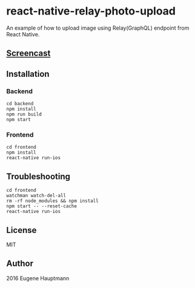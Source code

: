 # react-native-relay-photo-upload

An example of how to upload image using Relay(GraphQL) endpoint from React Native.

## [Screencast](https://youtu.be/mKEjU6FYI4g)

## Installation 


### Backend

```
cd backend
npm install
npm run build
npm start
```


### Frontend

```
cd frontend
npm install
react-native run-ios
```


## Troubleshooting

```
cd frontend
watchman watch-del-all
rm -rf node_modules && npm install
npm start -- --reset-cache
react-native run-ios
```

## License
MIT

## Author
2016 Eugene Hauptmann
